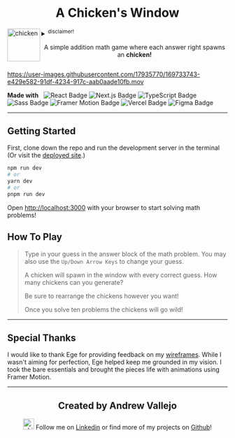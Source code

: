 <div align='center'>

# A Chicken's Window

</div>

</div>

<!--#1. introduction  -->
<details>
<summary>
<img align='left' src="https://user-images.githubusercontent.com/17935770/169733747-f1fd3712-3c87-42c5-99f9-31178784f42f.png" alt="chicken" width="75"/>
<sup>disclaimer!</sup>

<div align='center'>

A simple addition math game where each answer right spawns an **chicken!**

</div>

</summary>

<div align='center'>

<sub>This project was made for a skill test. The restriction were to create a math game in React within two days.
Be sure to check out my wireframe made in [Figma](https://www.figma.com/file/yaB8KfTEUeft3t71DQDWXA/Chickens-Window?node-id=30%3A2) for this project.</sub>

</div>

</details>

https://user-images.githubusercontent.com/17935770/169733743-e429e582-91df-4234-917c-aab0aade10fb.mov


**Made with** &nbsp;
<img src="https://img.shields.io/badge/React-61DAFB?logo=react&logoColor=000&style=flat-square" alt="React Badge">
<img src="https://img.shields.io/badge/Next.js-000?logo=nextdotjs&logoColor=fff&style=flat-square" alt="Next.js Badge">
<img src="https://img.shields.io/badge/TypeScript-3178C6?logo=typescript&logoColor=fff&style=flat-square" alt="TypeScript Badge">
<img src="https://img.shields.io/badge/Sass-C69?logo=sass&logoColor=fff&style=flat-square" alt="Sass Badge">
<img src='https://img.shields.io/badge/Vercel-000?logo=vercel&logoColor=fff&style=flat-square' alt='Framer Motion Badge'>
<img src='https://img.shields.io/badge/Framer-05F?logo=framer&logoColor=fff&style=flat-square' alt='Vercel Badge'>
<img src='https://img.shields.io/badge/Figma-F24E1E?logo=figma&logoColor=fff&style=flat-square' alt='Figma Badge'>

---

</div>

## Getting Started

First, clone down the repo and run the development server in the terminal (Or visit the [deployed site](https://a-chickens-window.vercel.app/).)

```bash
npm run dev
# or
yarn dev
# or
pnpm run dev
```

Open [http://localhost:3000](http://localhost:3000) with your browser to start solving math problems!

## How To Play

>Type in your guess in the answer block of the math problem.
You may also use the `Up/Down Arrow Keys` to change your guess.
>
>A chicken will spawn in the window with every correct guess.
How many chickens can you generate?
>
>Be sure to rearrange the chickens however you want!
>
>Once you solve ten problems the chickens will go wild!

---

## Special Thanks

I would like to thank Ege for providing feedback on my [wireframes](https://www.figma.com/file/yaB8KfTEUeft3t71DQDWXA/Chickens-Window?node-id=30%3A2). While I wasn't aiming for perfection, Ege helped keep me grounded in my vision. I took the bare essentials and brought the pieces life with animations using Framer Motion.

---

<div align='center'>

## Created by Andrew Vallejo

</div>

<div align='center'>

<img src="https://user-images.githubusercontent.com/17935770/169733747-f1fd3712-3c87-42c5-99f9-31178784f42f.png" alt="chicken" width="25"/> Follow me on [Linkedin](https://www.linkedin.com/in/andrewvallejo/) or find more of my projects on [Github](https://www.github.com/andrewvallejo)!

</div>
